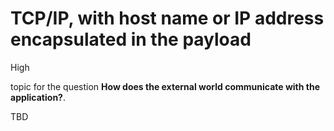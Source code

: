 # TCP/IP, with host name or IP address encapsulated in the payload

<div class="risk-rounded-box high">High</div>

topic for the question **How does the external world communicate with the application?**.

TBD
